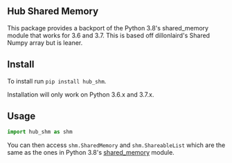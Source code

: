 Hub Shared Memory
---

This package provides a backport of the Python 3.8's shared\_memory module that works for 3.6 and 3.7. 
This is based off dillonlaird's Shared Numpy array but is leaner.


Install
---
To install run `pip install hub_shm`.

Installation will only work on Python 3.6.x and 3.7.x.


Usage
---

```python
import hub_shm as shm
```


You can then access `shm.SharedMemory` and `shm.ShareableList` which are the same as the
ones in Python 3.8's [shared\_memory](https://docs.python.org/3/library/multiprocessing.shared_memory.html)
module.

